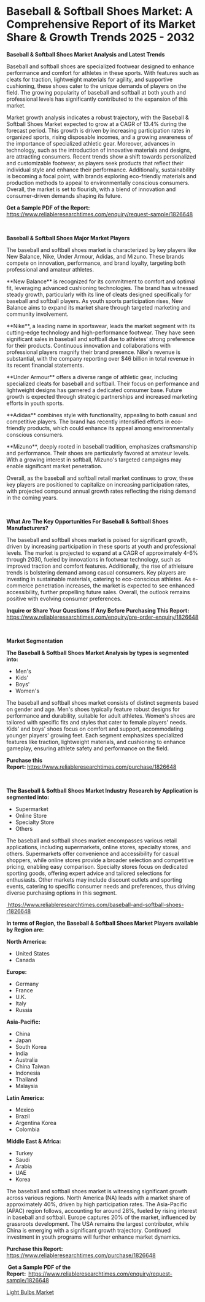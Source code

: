 <p><h1>Baseball & Softball Shoes Market: A Comprehensive Report of its Market Share & Growth Trends 2025 - 2032</h1></p><p><strong>Baseball & Softball Shoes Market Analysis and Latest Trends</strong></p>
<p><p>Baseball and softball shoes are specialized footwear designed to enhance performance and comfort for athletes in these sports. With features such as cleats for traction, lightweight materials for agility, and supportive cushioning, these shoes cater to the unique demands of players on the field. The growing popularity of baseball and softball at both youth and professional levels has significantly contributed to the expansion of this market.</p><p>Market growth analysis indicates a robust trajectory, with the Baseball & Softball Shoes Market expected to grow at a CAGR of 13.4% during the forecast period. This growth is driven by increasing participation rates in organized sports, rising disposable incomes, and a growing awareness of the importance of specialized athletic gear. Moreover, advances in technology, such as the introduction of innovative materials and designs, are attracting consumers. Recent trends show a shift towards personalized and customizable footwear, as players seek products that reflect their individual style and enhance their performance. Additionally, sustainability is becoming a focal point, with brands exploring eco-friendly materials and production methods to appeal to environmentally conscious consumers. Overall, the market is set to flourish, with a blend of innovation and consumer-driven demands shaping its future.</p></p>
<p><strong>Get a Sample PDF of the Report:&nbsp;</strong> <a href="https://www.reliableresearchtimes.com/enquiry/request-sample/1826648?utm_campaign=2033&utm_medium=2&utm_source=Github&utm_content=ia&utm_term=07022025&utm_id=baseball-softball-shoes">https://www.reliableresearchtimes.com/enquiry/request-sample/1826648</a></p>
<p>&nbsp;</p>
<p><strong>Baseball & Softball Shoes Major Market Players</strong></p>
<p><p>The baseball and softball shoes market is characterized by key players like New Balance, Nike, Under Armour, Adidas, and Mizuno. These brands compete on innovation, performance, and brand loyalty, targeting both professional and amateur athletes.</p><p>**New Balance** is recognized for its commitment to comfort and optimal fit, leveraging advanced cushioning technologies. The brand has witnessed steady growth, particularly with its line of cleats designed specifically for baseball and softball players. As youth sports participation rises, New Balance aims to expand its market share through targeted marketing and community involvement.</p><p>**Nike**, a leading name in sportswear, leads the market segment with its cutting-edge technology and high-performance footwear. They have seen significant sales in baseball and softball due to athletes’ strong preference for their products. Continuous innovation and collaborations with professional players magnify their brand presence. Nike's revenue is substantial, with the company reporting over $46 billion in total revenue in its recent financial statements.</p><p>**Under Armour** offers a diverse range of athletic gear, including specialized cleats for baseball and softball. Their focus on performance and lightweight designs has garnered a dedicated consumer base. Future growth is expected through strategic partnerships and increased marketing efforts in youth sports.</p><p>**Adidas** combines style with functionality, appealing to both casual and competitive players. The brand has recently intensified efforts in eco-friendly products, which could enhance its appeal among environmentally conscious consumers.</p><p>**Mizuno**, deeply rooted in baseball tradition, emphasizes craftsmanship and performance. Their shoes are particularly favored at amateur levels. With a growing interest in softball, Mizuno's targeted campaigns may enable significant market penetration.</p><p>Overall, as the baseball and softball retail market continues to grow, these key players are positioned to capitalize on increasing participation rates, with projected compound annual growth rates reflecting the rising demand in the coming years.</p></p>
<p>&nbsp;</p>
<p><strong>What Are The Key Opportunities For Baseball & Softball Shoes Manufacturers?</strong></p>
<p><p>The baseball and softball shoes market is poised for significant growth, driven by increasing participation in these sports at youth and professional levels. The market is projected to expand at a CAGR of approximately 4-6% through 2030, fueled by innovations in footwear technology, such as improved traction and comfort features. Additionally, the rise of athleisure trends is bolstering demand among casual consumers. Key players are investing in sustainable materials, catering to eco-conscious athletes. As e-commerce penetration increases, the market is expected to see enhanced accessibility, further propelling future sales. Overall, the outlook remains positive with evolving consumer preferences.</p></p>
<p><strong>Inquire or Share Your Questions If Any Before Purchasing This Report:</strong> <a href="https://www.reliableresearchtimes.com/enquiry/pre-order-enquiry/1826648?utm_campaign=2033&utm_medium=2&utm_source=Github&utm_content=ia&utm_term=07022025&utm_id=baseball-softball-shoes">https://www.reliableresearchtimes.com/enquiry/pre-order-enquiry/1826648</a></p>
<p>&nbsp;</p>
<p><strong>Market Segmentation</strong></p>
<p><strong>The Baseball & Softball Shoes Market Analysis by types is segmented into:</strong></p>
<p><ul><li>Men's</li><li>Kids'</li><li>Boys'</li><li>Women's</li></ul></p>
<p><p>The baseball and softball shoes market consists of distinct segments based on gender and age. Men's shoes typically feature robust designs for performance and durability, suitable for adult athletes. Women's shoes are tailored with specific fits and styles that cater to female players' needs. Kids' and boys' shoes focus on comfort and support, accommodating younger players' growing feet. Each segment emphasizes specialized features like traction, lightweight materials, and cushioning to enhance gameplay, ensuring athlete safety and performance on the field.</p></p>
<p><strong>Purchase this Report:&nbsp;</strong><a href="https://www.reliableresearchtimes.com/purchase/1826648?utm_campaign=2033&utm_medium=2&utm_source=Github&utm_content=ia&utm_term=07022025&utm_id=baseball-softball-shoes">https://www.reliableresearchtimes.com/purchase/1826648</a></p>
<p>&nbsp;</p>
<p><strong>The Baseball & Softball Shoes Market Industry Research by Application is segmented into:</strong></p>
<p><ul><li>Supermarket</li><li>Online Store</li><li>Specialty Store</li><li>Others</li></ul></p>
<p><p>The baseball and softball shoes market encompasses various retail applications, including supermarkets, online stores, specialty stores, and others. Supermarkets offer convenience and accessibility for casual shoppers, while online stores provide a broader selection and competitive pricing, enabling easy comparison. Specialty stores focus on dedicated sporting goods, offering expert advice and tailored selections for enthusiasts. Other markets may include discount outlets and sporting events, catering to specific consumer needs and preferences, thus driving diverse purchasing options in this segment.</p></p>
<p><a href="https://www.reliableresearchtimes.com/baseball-and-softball-shoes-r1826648?utm_campaign=2033&utm_medium=2&utm_source=Github&utm_content=ia&utm_term=07022025&utm_id=baseball-softball-shoes">&nbsp;https://www.reliableresearchtimes.com/baseball-and-softball-shoes-r1826648</a></p>
<p><strong>In terms of Region, the Baseball & Softball Shoes Market Players available by Region are:</strong></p>
<p>
    <p> <strong> North America: </strong>
        <ul>
            <li>United States</li>
            <li>Canada</li>
        </ul>
        </p> 
    <p> <strong> Europe: </strong>
        <ul>
            <li>Germany</li>
            <li>France</li>
            <li>U.K.</li>
            <li>Italy</li>
            <li>Russia</li>
        </ul>
        </p> 
    <p> <strong> Asia-Pacific: </strong>
        <ul>
            <li>China</li>
            <li>Japan</li>
            <li>South Korea</li>
            <li>India</li>
            <li>Australia</li>
            <li>China Taiwan</li>
            <li>Indonesia</li>
            <li>Thailand</li>
            <li>Malaysia</li>
        </ul>
        </p> 
    <p> <strong> Latin America: </strong>
        <ul>
            <li>Mexico</li>
            <li>Brazil</li>
            <li>Argentina Korea</li>
            <li>Colombia</li>
        </ul>
        </p> 
    <p> <strong> Middle East & Africa: </strong>
        <ul>
            <li>Turkey</li>
            <li>Saudi</li>
            <li>Arabia</li>
            <li>UAE</li>
            <li>Korea</li>
        </ul>
    </p>
    </p>
<p><p>The baseball and softball shoes market is witnessing significant growth across various regions. North America (NA) leads with a market share of approximately 40%, driven by high participation rates. The Asia-Pacific (APAC) region follows, accounting for around 28%, fueled by rising interest in baseball and softball. Europe captures 20% of the market, influenced by grassroots development. The USA remains the largest contributor, while China is emerging with a significant growth trajectory. Continued investment in youth programs will further enhance market dynamics.</p></p>
<p><strong>Purchase this Report: </strong><a href="https://www.reliableresearchtimes.com/purchase/1826648?utm_campaign=2033&utm_medium=2&utm_source=Github&utm_content=ia&utm_term=07022025&utm_id=baseball-softball-shoes">https://www.reliableresearchtimes.com/purchase/1826648</a></p>
<p>&nbsp;<strong>Get a Sample PDF of the Report:&nbsp;&nbsp;</strong><a href="https://www.reliableresearchtimes.com/enquiry/request-sample/1826648?utm_campaign=2033&utm_medium=2&utm_source=Github&utm_content=ia&utm_term=07022025&utm_id=baseball-softball-shoes">https://www.reliableresearchtimes.com/enquiry/request-sample/1826648</a></p>
<p><strong></strong></p>
<p><p><a href="https://github.com/ygfu6u/Market-Research-Report-List-1/blob/main/light-bulbs-market.md?utm_campaign=2033&utm_medium=2&utm_source=Github&utm_content=ia&utm_term=07022025&utm_id=baseball-softball-shoes">Light Bulbs Market</a></p></p>